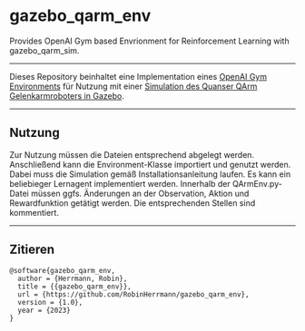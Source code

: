# gazebo_qarm_env
Provides OpenAI Gym based Envrionment for Reinforcement Learning with gazebo_qarm_sim.

---

Dieses Repository beinhaltet eine Implementation eines [OpenAI Gym Environments](https://gymnasium.farama.org/api/env/) für Nutzung mit einer [Simulation des Quanser QArm Gelenkarmroboters in Gazebo](https://github.com/deltawafer/gazebo_qarm_sim).

---

## Nutzung

Zur Nutzung müssen die Dateien entsprechend abgelegt werden. Anschließend kann die Environment-Klasse importiert und genutzt werden. Dabei muss die Simulation gemäß Installationsanleitung laufen. Es kann ein beliebieger Lernagent implementiert werden. Innerhalb der QArmEnv.py-Datei müssen ggfs. Änderungen an der Observation, Aktion und Rewardfunktion getätigt werden. Die entsprechenden Stellen sind kommentiert.

---

## Zitieren

```
@software{gazebo_qarm_env,
  author = {Herrmann, Robin},
  title = {{gazebo_qarm_env}},
  url = {https://github.com/RobinHerrmann/gazebo_qarm_env},
  version = {1.0},
  year = {2023}
}
```
